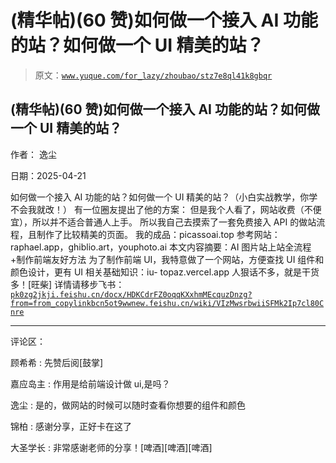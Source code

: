 # (精华帖)(60 赞)如何做一个接入 AI 功能的站？如何做一个 UI 精美的站？

> 原文：[`www.yuque.com/for_lazy/zhoubao/stz7e8ql41k8gbqr`](https://www.yuque.com/for_lazy/zhoubao/stz7e8ql41k8gbqr)

## (精华帖)(60 赞)如何做一个接入 AI 功能的站？如何做一个 UI 精美的站？

作者： 逸尘

日期：2025-04-21

如何做一个接入 AI 功能的站？如何做一个 UI 精美的站？（小白实战教学，你学不会我就改！） 有一位圈友提出了他的方案：
但是我个人看了，网站收费（不便宜），所以并不适合普通人上手。 所以我自己去摸索了一套免费接入 API 的做站流程，且制作了比较精美的页面。
我的成品：picassoai.top 参考网站：raphael.app，ghiblio.art，youphoto.ai
本文内容摘要：AI 图片站上站全流程+制作前端友好方法 为了制作前端 UI，我特意做了一个网站，方便查找 UI 组件和颜色设计，更有 UI 相关基础知识：iu-
topaz.vercel.app 人狠话不多，就是干货多！[旺柴]
详情请移步飞书：[`pk0zg2jkji.feishu.cn/docx/HDKCdrFZ0oqqKXxhmMEcquzDnzg?from=from_copylink`](https://pk0zg2jkji.feishu.cn/docx/HDKCdrFZ0oqqKXxhmMEcquzDnzg?from=from_copylink)[`bcn5ot9wwnew.feishu.cn/wiki/VIzMwsrbwiiSFMk2Ip7cl80Cnre`](https://bcn5ot9wwnew.feishu.cn/wiki/VIzMwsrbwiiSFMk2Ip7cl80Cnre)

* * *

评论区：

顾希希 : 先赞后阅[鼓掌]

嘉应岛主 : 作用是给前端设计做 ui,是吗？

逸尘 : 是的，做网站的时候可以随时查看你想要的组件和颜色

锦柏 : 感谢分享，正好卡在这了

大圣学长 : 非常感谢老师的分享！[啤酒][啤酒][啤酒]